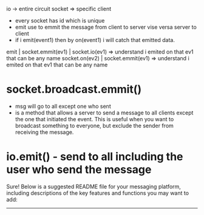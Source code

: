 io -> entire circuit
socket => specific client

- every socket has id which is unique
- emit use to emmit the message from client to server vise versa server to client
- if i emit(event1) then by on(event1) i will catch that emitted data.

emit |
socket.emmit(ev1) | socket.io(ev1) => understand i emited on that ev1 that can be any name
socket.on(ev2) | socket.emmit(ev1) => understand i emited on that ev1 that can be any name

# socket.broadcast.emmit()

- msg will go to all except one who sent
- is a method that allows a server to send a message to all clients except the one that initiated the event. This is useful when you want to broadcast something to everyone, but exclude the sender from receiving the message.

# io.emit() - send to all including the user who send the message
Sure! Below is a suggested README file for your messaging platform, including descriptions of the key features and functions you may want to add:

---
